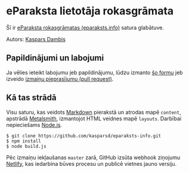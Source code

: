 # eParaksta lietotāja rokasgrāmata

Šī ir [eParaksta rokasgrāmatas (eparaksts.info)](https://eparaksts.info) satura glabātuve.

Autors: [Kaspars Dambis](https://kaspars.net)


## Papildinājumi un labojumi

Ja vēlies ieteikt labojumu jeb papildinājumu, lūdzu izmanto [šo formu](https://github.com/kasparsd/eparaksts-info/issues/new) jeb izveido [izmaiņu pieprasījumu (pull request)](https://github.com/kasparsd/eparaksts-info/pulls).


## Kā tas strādā

Visu saturu, kas veidots [Markdown](https://daringfireball.net/projects/markdown/syntax) pierakstā un atrodas mapē `content`, apstrādā [Metalsmith](http://www.metalsmith.io), izmantojot HTML veidnes mapē `layouts`. Darbībai nepieciešams [Node.js](https://nodejs.org/en/).

	$ git clone https://github.com/kasparsd/eparaksts-info.git
	$ npm install
	$ node build.js

Pēc izmaiņu iekļaušanas `master` zarā, GitHub izsūta webhook ziņojumu [Netlify](https://www.netlify.com/), kas iedarbina būves procesu un publicē vietnes jauno versiju.
